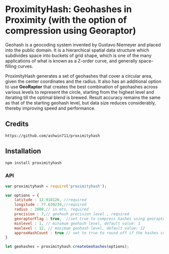 ProximityHash: Geohashes in Proximity (with the option of compression using Georaptor)
=======================================================================================

Geohash is a geocoding system invented by Gustavo Niemeyer and placed into the public domain. It is a hierarchical
spatial data structure which subdivides space into buckets of grid shape, which is one of the many applications of
what is known as a Z-order curve, and generally space-filling curves.

ProximityHash generates a set of geohashes that cover a circular area, given the center coordinates and the radius.
It also has an additional option to use **GeoRaptor** that creates the best combination of geohashes across various
levels to represent the circle, starting from the highest level and iterating till the optimal blend is brewed. Result
accuracy remains the same as that of the starting geohash level, but data size reduces considerably, thereby improving
speed and performance.

## Credits

    https://github.com/ashwin711/proximityhash


## Installation

```bash
npm install proximityhash
```


### API


```js
var proximityhash = require('proximityhash');

var options = {
    latitude : 12.918126, //required
    longitude : 77.630239,//required
    radius : 2000,// in mts, required
    precision : 7,// geohash precision level , required
    georaptorFlag : true,  //set true to compress hashes using georaptor
    minlevel : 1, // minimum geohash level, default value: 1
    maxlevel : 12, // maximum geohash level, default value: 12
    approxHashCount : true // set to true to round off if the hashes count is greater than 27
}

let geohashes = proximityhash.createGeohashes(options);

```





